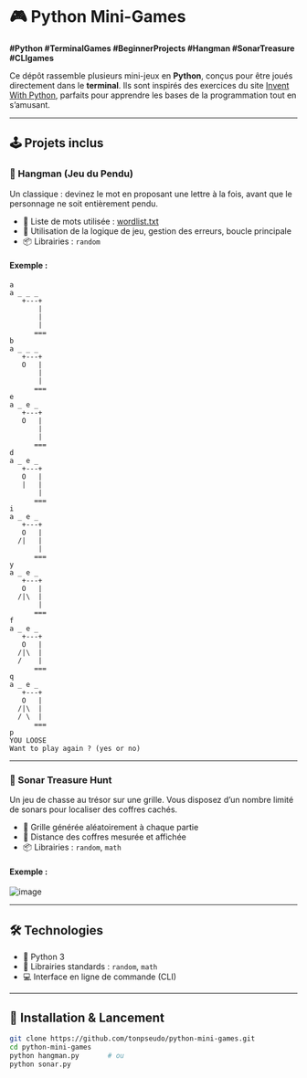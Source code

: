 # 🎮 Python Mini-Games

**#Python #TerminalGames #BeginnerProjects #Hangman #SonarTreasure #CLIgames**

Ce dépôt rassemble plusieurs mini-jeux en **Python**, conçus pour être joués directement dans le **terminal**. Ils sont inspirés des exercices du site [Invent With Python](https://inventwithpython.com/invent4thed/chapter0.html#calibre_link-39), parfaits pour apprendre les bases de la programmation tout en s’amusant.

---

## 🕹️ Projets inclus

### 🔡 Hangman (Jeu du Pendu)
Un classique : devinez le mot en proposant une lettre à la fois, avant que le personnage ne soit entièrement pendu.

- 📄 Liste de mots utilisée : [wordlist.txt](https://github.com/Tom25/Hangman/blob/master/wordlist.txt)
- 🧠 Utilisation de la logique de jeu, gestion des erreurs, boucle principale
- 📦 Librairies : `random`

#### Exemple :
```
a
a _ _ _ 
   +---+
       |
       |
       |
      ===
b
a _ _ _ 
   +---+
   O   |
       |
       |
      ===
e
a _ e _ 
   +---+
   O   |
       |
       |
      ===
d
a _ e _ 
   +---+
   O   |
   |   |
       |
      ===
i
a _ e _ 
   +---+
   O   |
  /|   |
       |
      ===
y
a _ e _ 
   +---+
   O   |
  /|\  |
       |
      ===
f
a _ e _ 
   +---+
   O   |
  /|\  |
  /    |
      ===
q
a _ e _ 
   +---+
   O   |
  /|\  |
  / \  |
      ===
p
YOU LOOSE
Want to play again ? (yes or no)
```


---

### 🧭 Sonar Treasure Hunt
Un jeu de chasse au trésor sur une grille. Vous disposez d’un nombre limité de sonars pour localiser des coffres cachés.

- 📍 Grille générée aléatoirement à chaque partie
- 🎯 Distance des coffres mesurée et affichée
- 📦 Librairies : `random`, `math`

#### Exemple :
![image](https://github.com/user-attachments/assets/ec237575-a23c-4580-be33-e645d8213870)


---

## 🛠️ Technologies

- 🐍 Python 3
- 🧪 Librairies standards : `random`, `math`
- 💻 Interface en ligne de commande (CLI)

---

## 🚀 Installation & Lancement

```bash
git clone https://github.com/tonpseudo/python-mini-games.git
cd python-mini-games
python hangman.py       # ou
python sonar.py
```
